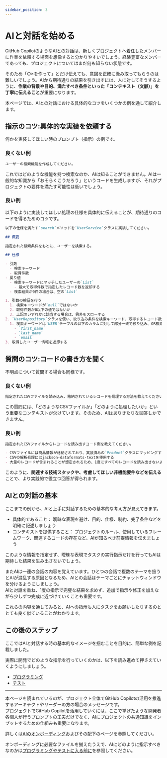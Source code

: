 ```yaml
---
sidebar_position: 3
---
```


# AIと対話を始める

GitHub CopilotのようなAIとの対話は、新しくプロジェクトへ着任したメンバーに作業を依頼する場面を想像すると分かりやすいでしょう。経験豊富なメンバーであっても、プロジェクトについてはまだ何も知らない状態です。

そのため「○×を作って」とだけ伝えても、意図を正確に汲み取ってもらうのは難しいでしょう。AIから期待通りの結果を引き出すには、人に対してそうするように、**作業の背景や目的、満たすべき条件といった「コンテキスト（文脈）」を丁寧に伝えること**が重要になります。

本ページでは、AIとの対話における具体的なコツをいくつかの例を通して紹介します。

## 指示のコツ:具体的な実装を依頼する

何かを実装してほしい時のプロンプト（指示）の例です。

### 良くない例

```markdown
ユーザーの検索機能を作成してください。
```

これではどのような機能を持つ検索なのか、AIは知ることができません。AIは一般的な知識から「おそらくこうだろう」というコードを生成しますが、それがプロジェクトの要件を満たす可能性は低いでしょう。

### 良い例

以下のように実装してほしい処理の仕様を具体的に伝えることが、期待通りのコードを得るためのコツです。

```markdown
以下の仕様を満たす`search`メソッドを`UserService`クラスに実装してください。

## 概要

指定された検索条件をもとに、ユーザーを検索する。

## 仕様

- 引数
  - 検索キーワード
  - 取得件数
- 戻り値
  - 検索キーワードにマッチしたユーザーの`List`
    - 最大で取得件数で指定したレコード数を返却する
  - 検索結果が0件の場合は、空の`List`

1. 引数の検証を行う
  1. 検索キーワードが`null`ではないか
  2. 取得件数が0以下の値ではないか
  3. 上記のいずれかに該当する場合は、例外をスローする
2. `UserRepository`クラスを使い、絞り込み条件を検索キーワード、取得するレコード数に取得件数を指定して`USER`テーブルを検索する
  1. 検索キーワードは`USER`テーブルの以下のカラムに対して部分一致で絞り込み、OR検索を行う
    - `first_name`
    - `last_name`
    - `email`
3. 取得したユーザー情報を返却する
```

## 質問のコツ:コードの書き方を聞く

不明点について質問する場合も同様です。

### 良くない例

```markdown
指定されたCSVファイルを読み込み、格納されているレコードを処理する方法を教えてください。
```

この質問には、「どのようなCSVファイルか」「どのように処理したいか」という重要なコンテキストが欠けています。そのため、AIはありきたりな回答しかできません。

### 良い例

```markdown
指定されたCSVファイルからレコードを読み出すコード例を教えてください。

- CSVファイルには商品情報が格納されており、実装済みの`Product`クラスにマッピングする
- CSVの解析処理にはjackson-dataformats-textを使用する
- 大量のレコードが含まれることが想定されるため、1度にすべてのレコードを読み出さないようにする
```

このように、**関連する技術スタックや、考慮してほしい非機能要件などを伝える**ことで、より実践的で役立つ回答が得られます。

## AIとの対話の基本

ここまでの例から、AIと上手に対話するための基本的な考え方が見えてきます。

- 具体的であること： 曖昧な表現を避け、目的、仕様、制約、完了条件などを明確に記述しましょう
- コンテキストを提供すること： プロジェクトのルール、使用しているフレームワーク、関連するコードの存在など、AIが知るべき前提情報を伝えましょう

このような情報を指定せず、曖昧な表現でタスクの実行指示だけを行ってもAIは期待した結果を生み出さないでしょう。

またAIは一連の会話の内容を覚えています。ひとつの会話で複数のテーマを扱うとAIが混乱する原因となるため、AIとの会話はテーマごとにチャットウィンドウを分けるようにしましょう。  
AIと対話を重ね、1度の指示で完璧な結果を求めず、追加で指示や修正を加えながら少しずつ完成に近づけていくことも重要です。

これらの内容を通してみると、AIへの指示も人にタスクをお願いしたりするのととても良く似ていることがわかります。

## この後のステップ

ここではAIと対話する時の基本的なイメージを掴むことを目的に、簡単な例を記載しました。

実際に開発でどのような指示を行っていくのかは、以下を読み進めて押さえていくようにしましょう。

- [プログラミング](../programming)
- [テスト](../test)

---

本ページを読まれているのが、プロジェクト全体でGitHub Copilotの活用を推進するアーキテクトやリーダーの方の場合のメッセージです。  
プロジェクトでGitHub Copilotを活用していくには、ここで挙げたような開発者各個人が行うプロンプトの工夫だけでなく、AIにプロジェクトの共通知識をインプットするための仕組みも重要になります。

詳しくは[AIのオンボーディング](../ai-on-boarding)およびその配下のページを参照してください。

オンボーディングに必要なファイルを揃えたうえで、AIにどのように指示すべきなのかは[プログラミングやテストに入る前に](../before-coding-test)を参照してください。
